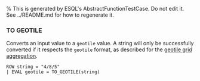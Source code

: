 % This is generated by ESQL's AbstractFunctionTestCase. Do not edit it. See ../README.md for how to regenerate it.

### TO GEOTILE
Converts an input value to a `geotile` value.
A string will only be successfully converted if it respects the
`geotile` format, as described for the
[geotile grid aggregation](https://www.elastic.co/docs/reference/aggregations/search-aggregations-bucket-geotilegrid-aggregation).

```esql
ROW string = "4/8/5"
| EVAL geotile = TO_GEOTILE(string)
```

